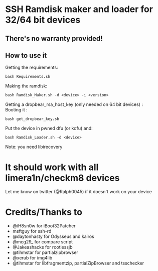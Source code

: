 # SSH Ramdisk maker and loader for 32/64 bit devices

## There's no warranty provided!

## How to use it  </br>
Getting the requirements: </br>
```
bash Requirements.sh
```
Making the ramdisk: </br>
```
bash Ramdisk_Maker.sh -d <device> -i <version>
```
Getting a dropbear_rsa_host_key (only needed on 64 bit devices) : </br>
Booting it : </br>
```
bash get_dropbear_key.sh
```
Put the device in pwned dfu (or kdfu) and:
```
bash Ramdisk_Loader.sh -d <device>
```
Note: you need libirecovery

# It should work with all limera1n/checkm8 devices
Let me know on twitter (@Ralph0045) if it doesn't work on your device

# Credits/Thanks to
- @iH8sn0w for iBoot32Patcher </br>
- msftguy for ssh-rd </br>
- @daytonhasty for Odysseus and kairos </br>
- @mcg29_ for compare script </br>
- @Jakeashacks for rootlessjb </br>
- @tihmstar for partialzipbrowser </br>
- @xerub for img4lib </br>
- @tihmstar for libfragmentzip, partialZipBrowser and tsschecker
